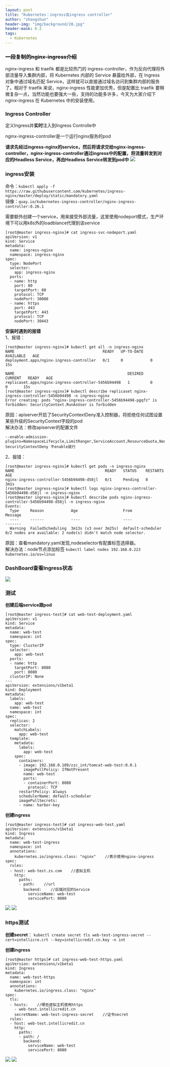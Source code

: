 ```yaml
---
layout: post
title: "Kubernetes：ingress及ingress controller"
author: "zhangshun"
header-img: "img/background/28.jpg"
header-mask: 0.2
tags:
  - Kubernetes
---
```


### ~~一段复制的nginx-ingress介绍~~
nginx-ingress 和 traefik 都是比较热门的 ingress-controller，作为反向代理将外部流量导入集群内部，将 Kubernetes 内部的 Service 暴露给外部，在 Ingress 对象中通过域名匹配 Service，这样就可以直接通过域名访问到集群内部的服务了。相对于 traefik 来说，nginx-ingress 性能更加优秀，但是配置比 traefik 要稍微复杂一点，当然功能也要强大一些，支持的功能多许多，今天为大家介绍下 nginx-ingress 在 Kubernetes 中的安装使用。

### Ingress Controller
定义Ingress并**实时**注入到Ingress Controlle中

nginx-ingress-controller是一个运行nginx服务的pod

**请求先经过ingress-nginx的service，然后将请求交给nginx-ingress-controller，nginx-ingress-controller通过ingress中的配置，将流量转发到对应的Headless Service，再由Headless Service转发到pod中**
![](/img/in-post/2019-11-01-Kubernetes-ingress及ingress_controller/ingress请求流程图.png)

### ingress安装

命令：`kubectl apply -f https://raw.githubusercontent.com/kubernetes/ingress-nginx/master/deploy/static/mandatory.yaml`<br>
镜像：`quay.io/kubernetes-ingress-controller/nginx-ingress-controller:0.26.1`

需要额外创建一个service，用来接受外部流量，这里使用nodeport模式，生产环境下可以用k8s外的loadblance代理到该service
```
[root@master ingress-nginx]# cat ingress-svc-nodeport.yaml
apiVersion: v1
kind: Service
metadata:
  name: ingress-nginx
  namespace: ingress-nginx
spec:
  type: NodePort
  selector:
    app: ingress-nginx
  ports:
  - name: http
    port: 80
    targetPort: 80
    protocol: TCP
    nodePort: 30080
  - name: https
    port: 443
    targetPort: 443
    protocol: TCP
    nodePort: 30443
```

**安装时遇到的报错**<br>
1、报错：
```
[root@master ingress-nginx]# kubectl get all -n ingress-nginx
NAME                                       READY   UP-TO-DATE   AVAILABLE   AGE
deployment.apps/nginx-ingress-controller   0/1     0            0           15s

NAME                                                  DESIRED   CURRENT   READY   AGE
replicaset.apps/nginx-ingress-controller-5456b94498   1         0         0       15s
[root@master ingress-nginx]# kubectl describe replicaset nginx-ingress-controller-5456b94498 -n ingress-nginx
Error creating: pods "nginx-ingress-controller-5456b94498-pgqfz" is forbidden: SecurityContext.RunAsUser is forbidden
```
原因：apiserver开启了SecurityContextDeny准入控制器，将拒绝任何试图设置某些升级的SecurityContext字段的pod<br>
解决办法：修改apiserver的配置文件
```
--enable-admission-plugins=NamespaceLifecycle,LimitRanger,ServiceAccount,ResourceQuota,NodeRestriction
SecurityContextDeny 不enable就行
```
2、报错：
```
[root@master ingress-nginx]# kubectl get pods -n ingress-nginx
NAME                                        READY   STATUS    RESTARTS   AGE
nginx-ingress-controller-5456b94498-d58jl   0/1     Pending   0          3m1s
[root@master ingress-nginx]# kubectl logs nginx-ingress-controller-5456b94498-d58jl -n ingress-nginx
[root@master ingress-nginx]# kubectl describe pods nginx-ingress-controller-5456b94498-d58jl -n ingress-nginx
Events:
  Type     Reason            Age                    From               Message
  ----     ------            ----                   ----               -------
  Warning  FailedScheduling  3m13s (x3 over 3m25s)  default-scheduler  0/2 nodes are available: 2 node(s) didn't match node selector.
```
原因：查看mandatory.yaml发现,nodeselector有配置标签选择器。<br>
解决办法：node节点添加标签
`kubectl label nodes 192.168.0.223 kubernetes.io/os=linux`

### DashBoard查看Ingress状态

![](/img/in-post/2019-11-01-Kubernetes-ingress及ingress_controller/dashboard-ingress-nginx.png)

### 测试
**创建后端service跟pod**
```
[root@master ingress-test]# cat web-test-deployment.yaml
apiVersion: v1
kind: Service
metadata:
  name: web-test
  namespace: int
spec:
  type: ClusterIP
  selector:
    app: web-test
  ports:
  - name: http
    targetPort: 8080
    port: 8080
  clusterIP: None
---
apiVersion: extensions/v1beta1
kind: Deployment
metadata:
  labels:
    app: web-test
  name: web-test
  namespace: int
spec:
  replicas: 2
  selector:
    matchLabels:
      app: web-test
  template:
    metadata:
      labels:
        app: web-test
    spec:
      containers:
      - image: 192.168.0.109/zzc_int/tomcat-web-test:0.0.1
        imagePullPolicy: IfNotPresent
        name: web-test
        ports:
        - containerPort: 8080
          protocol: TCP
      restartPolicy: Always
      schedulerName: default-scheduler
      imagePullSecrets:
      - name: harbor-key
```
**创建ingress**
```
[root@master ingress-test]# cat ingress-web-test.yaml 
apiVersion: extensions/v1beta1
kind: Ingress
metadata:
  name: web-test-ingress
  namespace: int
  annotations:
    kubernetes.io/ingress.class: "nginx"    //表示使用nginx-ingress
spec:
  rules:
  - host: web-test.zs.com    //虚拟主机
    http:
      paths:
      - path:    //url
        backend:    //后端对应的Service
          serviceName: web-test
          servicePort: 8080
```

![](/img/in-post/2019-11-01-Kubernetes-ingress及ingress_controller/http_test_01.png)
![](/img/in-post/2019-11-01-Kubernetes-ingress及ingress_controller/http_test_02.png)

### https测试

**创建secret**：
`kubectl create secret tls web-test-ingress-secret --cert=intellicre.crt --key=intellicredit.cn.key -n int`

**创建ingress**
```
[root@master https]# cat ingress-web-test-https.yaml 
apiVersion: extensions/v1beta1
kind: Ingress
metadata:
  name: web-test-https
  namespace: int
  annotations:
    kubernetes.io/ingress.class: "nginx"
spec:
  tls:
  - hosts:    //哪些虚拟主机使用https
    - web-test.intellicredit.cn
    secretName: web-test-ingress-secret    //证书secret
  rules:
  - host: web-test.intellicredit.cn
    http:
      paths:
      - path: /
        backend:
          serviceName: web-test
          servicePort: 8080
```

![](/img/in-post/2019-11-01-Kubernetes-ingress及ingress_controller/https_test_01.png)
![](/img/in-post/2019-11-01-Kubernetes-ingress及ingress_controller/https_test_02.png)
